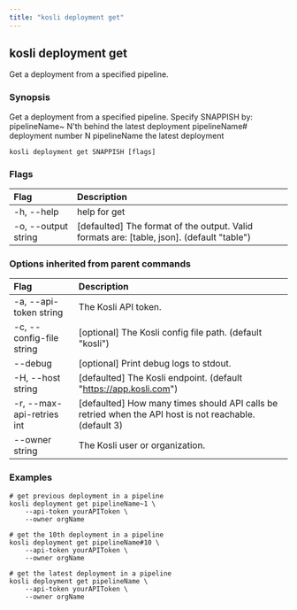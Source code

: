 ```yaml
---
title: "kosli deployment get"
---
```


## kosli deployment get

Get a deployment from a specified pipeline.

### Synopsis

Get a deployment from a specified pipeline.
Specify SNAPPISH by:
	pipelineName~<N>  N'th behind the latest deployment
	pipelineName#<N>  deployment number N
	pipelineName      the latest deployment

```shell
kosli deployment get SNAPPISH [flags]
```

### Flags
| Flag | Description |
| :--- | :--- |
|    -h, --help  |  help for get  |
|    -o, --output string  |  [defaulted] The format of the output. Valid formats are: [table, json]. (default "table")  |


### Options inherited from parent commands
| Flag | Description |
| :--- | :--- |
|    -a, --api-token string  |  The Kosli API token.  |
|    -c, --config-file string  |  [optional] The Kosli config file path. (default "kosli")  |
|        --debug  |  [optional] Print debug logs to stdout.  |
|    -H, --host string  |  [defaulted] The Kosli endpoint. (default "https://app.kosli.com")  |
|    -r, --max-api-retries int  |  [defaulted] How many times should API calls be retried when the API host is not reachable. (default 3)  |
|        --owner string  |  The Kosli user or organization.  |


### Examples

```shell
# get previous deployment in a pipeline
kosli deployment get pipelineName~1 \
	--api-token yourAPIToken \
	--owner orgName

# get the 10th deployment in a pipeline
kosli deployment get pipelineName#10 \
	--api-token yourAPIToken \
	--owner orgName

# get the latest deployment in a pipeline
kosli deployment get pipelineName \
	--api-token yourAPIToken \
	--owner orgName
```

